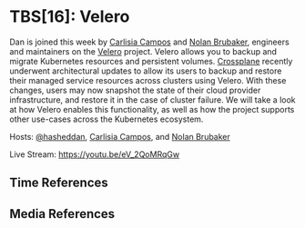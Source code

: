 # TBS[16]: Velero

Dan is joined this week by [Carlisia Campos](https://twitter.com/carlisia) and
[Nolan Brubaker](https://twitter.com/palendae), engineers and maintainers on the
[Velero](https://velero.io/) project. Velero allows you to backup and migrate
Kubernetes resources and persistent volumes. [Crossplane](https://crossplane.io)
recently underwent architectural updates to allow its users to backup and
restore their managed service resources across clusters using Velero. With these
changes, users may now snapshot the state of their cloud provider
infrastructure, and restore it in the case of cluster failure. We will take a
look at how Velero enables this functionality, as well as how the project
supports other use-cases across the Kubernetes ecosystem.

Hosts: [@hasheddan](https://twitter.com/hasheddan), [Carlisia
Campos](https://twitter.com/carlisia), and [Nolan
Brubaker](https://twitter.com/palendae)

Live Stream: https://youtu.be/eV_2QoMRqGw

## Time References


## Media References
